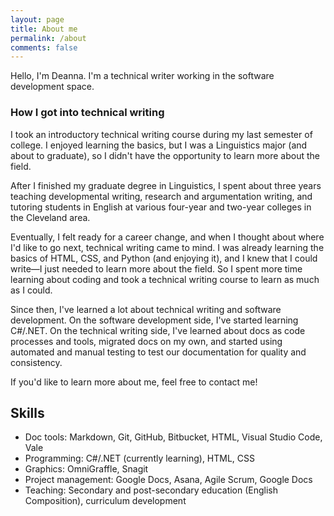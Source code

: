 ```yaml
---
layout: page
title: About me
permalink: /about
comments: false
---
```


Hello, I'm Deanna. I'm a technical writer working in the software development space.

### How I got into technical writing

I took an introductory technical writing course during my last semester of college. I enjoyed learning the basics, but I was a Linguistics major (and about to graduate), so I didn't have the opportunity to learn more about the field.

After I finished my graduate degree in Linguistics, I spent about three years teaching developmental writing, research and argumentation writing, and tutoring students in English at various four-year and two-year colleges in the Cleveland area.

Eventually, I felt ready for a career change, and when I thought about where I'd like to go next, technical writing came to mind. I was already learning the basics of HTML, CSS, and Python (and enjoying it), and I knew that I could write—I just needed to learn more about the field. So I spent more time learning about coding and took a technical writing course to learn as much as I could.

Since then, I've learned a lot about technical writing and software development. On the software development side, I've started learning C#/.NET. On the technical writing side, I've learned about docs as code processes and tools, migrated docs on my own, and started using automated and manual testing to test our documentation for quality and consistency.

If you'd like to learn more about me, feel free to contact me!

## Skills

* Doc tools: Markdown, Git, GitHub, Bitbucket, HTML, Visual Studio Code, Vale
* Programming: C#/.NET (currently learning), HTML, CSS
* Graphics: OmniGraffle, Snagit
* Project management: Google Docs, Asana, Agile Scrum, Google Docs
* Teaching: Secondary and post-secondary education (English Composition), curriculum development
